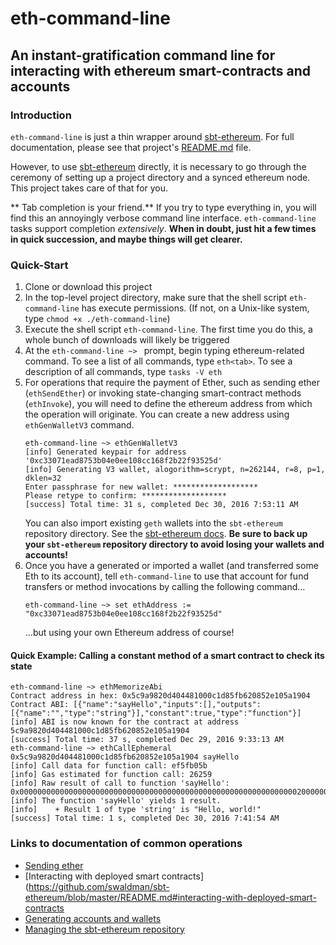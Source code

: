 # eth-command-line

## An instant-gratification command line for interacting with ethereum smart-contracts and accounts

### Introduction

`eth-command-line` is just a thin wrapper around [sbt-ethereum](https://github.com/swaldman/sbt-ethereum).
For full documentation, please see that project's [README.md](https://github.com/swaldman/sbt-ethereum/blob/master/README.md) file.

However, to use [sbt-ethereum](https://github.com/swaldman/sbt-ethereum) directly, it is necessary to go through
the ceremony of setting up a project directory and a synced ethereum node. This project takes care of that for you.

** Tab completion is your friend.** If you try to type everything in, you will find this an annoyingly verbose
command line interface. `eth-command-line` tasks support <tab> completion *extensively*. **When in doubt, just hit <tab>
a few times in quick succession, and maybe things will get clearer.**

### Quick-Start

1. Clone or download this project
2. In the top-level project directory, make sure that the shell script `eth-command-line` has
   execute permissions. (If not, on a Unix-like system, type `chmod +x ./eth-command-line`)
3. Execute the shell script `eth-command-line`. The first time you do this, a whole bunch of
   downloads will likely be triggered
4. At the `eth-command-line ~> ` prompt, begin typing ethereum-related command. To see a list
   of all commands, type `eth<tab>`. To see a description of all commands, type `tasks -V eth`
5. For operations that require the payment of Ether, such as sending ether (`ethSendEther`) or
   invoking state-changing smart-contract methods (`ethInvoke`), you will need to define the
   ethereum address from which the operation will originate. You can create a new address using
   `ethGenWalletV3` command.
   ```
   eth-command-line ~> ethGenWalletV3
   [info] Generated keypair for address '0xc33071ead8753b04e0ee108cc168f2b22f93525d'
   [info] Generating V3 wallet, alogorithm=scrypt, n=262144, r=8, p=1, dklen=32
   Enter passphrase for new wallet: *******************
   Please retype to confirm: *******************
   [success] Total time: 31 s, completed Dec 30, 2016 7:53:11 AM

   ```
   You can also import existing `geth` wallets into the `sbt-ethereum` repository directory.
   See the [sbt-ethereum docs](https://github.com/swaldman/sbt-ethereum/blob/master/README.md).
   **Be sure to back up your `sbt-ethereum` repository directory to avoid losing your wallets
   and accounts!**
6. Once you have a generated or imported a wallet (and transferred some Eth to its account),
   tell `eth-command-line` to use that account for fund transfers or method invocations by
   calling the following command...
   ```
   eth-command-line ~> set ethAddress := "0xc33071ead8753b04e0ee108cc168f2b22f93525d"

   ```
   ...but using your own Ethereum address of course!
   

#### Quick Example: Calling a constant method of a smart contract to check its state

```
eth-command-line ~> ethMemorizeAbi
Contract address in hex: 0x5c9a9820d404481000c1d85fb620852e105a1904
Contract ABI: [{"name":"sayHello","inputs":[],"outputs":[{"name":"","type":"string"}],"constant":true,"type":"function"}]
[info] ABI is now known for the contract at address 5c9a9820d404481000c1d85fb620852e105a1904
[success] Total time: 37 s, completed Dec 29, 2016 9:33:13 AM
eth-command-line ~> ethCallEphemeral 0x5c9a9820d404481000c1d85fb620852e105a1904 sayHello
[info] Call data for function call: ef5fb05b
[info] Gas estimated for function call: 26259
[info] Raw result of call to function 'sayHello': 0x0000000000000000000000000000000000000000000000000000000000000020000000000000000000000000000000000000000000000000000000000000000d48656c6c6f2c20776f726c642100000000000000000000000000000000000000
[info] The function 'sayHello' yields 1 result.
[info]    + Result 1 of type 'string' is "Hello, world!"
[success] Total time: 1 s, completed Dec 30, 2016 7:41:54 AM
```

### Links to documentation of common operations

* [Sending ether](https://github.com/swaldman/sbt-ethereum/blob/master/README.md#sending-ether)
* [Interacting with deployed smart contracts](https://github.com/swaldman/sbt-ethereum/blob/master/README.md#interacting-with-deployed-smart-contracts
* [Generating accounts and wallets](https://github.com/swaldman/sbt-ethereum/blob/master/README.md#generating-accounts-and-wallets)
* [Managing the sbt-ethereum repository](https://github.com/swaldman/sbt-ethereum/blob/master/README.md#the-sbt-ethereum-repository)


